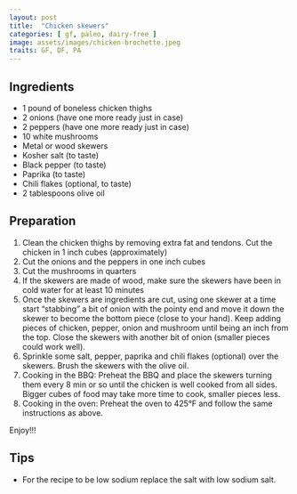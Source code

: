 ```yaml
---
layout: post
title:  "Chicken skewers"
categories: [ gf, paleo, dairy-free ]
image: assets/images/chicken-brochette.jpeg
traits: GF, DF, PA
---
```



## Ingredients

* 1 pound of boneless chicken thighs
* 2 onions (have one more ready just in case)
* 2 peppers (have one more ready just in case)
* 10 white mushrooms 
* Metal or wood skewers
* Kosher salt (to taste)
* Black pepper (to taste)
* Paprika (to taste)
* Chili flakes (optional, to taste)
* 2 tablespoons olive oil 



## Preparation

1. Clean the chicken thighs by removing extra fat and tendons. Cut the chicken in 1 inch cubes (approximately)
2. Cut the onions and the peppers in one inch cubes
3. Cut the mushrooms in quarters
4. If the skewers are made of wood, make sure the skewers have been in cold water for at least 10 minutes
5. Once the skewers are ingredients are cut, using one skewer at a time start “stabbing” a bit of onion with the pointy end and move it down the skewer to become the bottom piece (close to your hand). Keep adding pieces of chicken, pepper, onion and mushroom until being an inch from the top. Close the skewers with another bit of onion (smaller pieces could work well).
6. Sprinkle some salt, pepper, paprika and chili flakes (optional) over the skewers. Brush the skewers with the olive oil.
7. Cooking in the BBQ: Preheat the BBQ and place the skewers turning them every 8 min or so until the chicken is well cooked from all sides. Bigger cubes of food may take more time to cook, smaller pieces less.
8. Cooking in the oven: Preheat the oven to 425°F and follow the same instructions as above.


Enjoy!!!


## Tips

* For the recipe to be low sodium replace the salt with low sodium salt.


